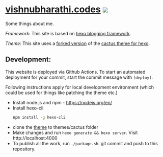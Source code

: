 # [vishnubharathi.codes](https://vishnubharathi.codes) [![](https://github.com/scriptnull/vishnubharathi.codes/workflows/Deployment/badge.svg)](https://vishnubharathi.codes)

Some things about me.

_Framework_: This site is based on [hexo blogging framework](https://hexo.io/).

_Theme_: This site uses a [forked version](https://github.com/scriptnull/hexo-theme-cactus) of the [cactus theme for hexo](https://github.com/probberechts/hexo-theme-cactus).

## Development:

This website is deployed via Github Actions. To start an automated deployment for your commit, start the commit message with `[deploy]`.

Following instructions apply for local development environment (which could be used for things like patching the theme etc.)

- Install node.js and npm - https://nodejs.org/en/
- Install hexo-cli
    ```bash
    npm install -g hexo-cli
    ```
- clone the [theme](https://github.com/scriptnull/hexo-theme-cactus) to themes/cactus folder
- Make changes and run `hexo generate && hexo server`. Visit http://localhost:4000
- To publish all the work, run `./package.sh`. git commit and push to this repository.
